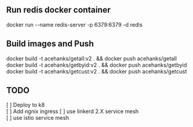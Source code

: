 ## Run redis docker container
docker run --name redis-server -p 6379:6379 -d redis

## Build images and Push
docker build -t acehanks/getall:v2 . && docker push acehanks/getall  
docker build -t acehanks/getbyid:v2 . && docker push acehanks/getbyid  
docker build -t acehanks/getcust:v2 . && docker push acehanks/getcust  

## TODO  

[ ] Deploy to k8  
[ ] Add ngnix ingress
[ ] use linkerd 2.X service mesh  
[ ] use istio service mesh  